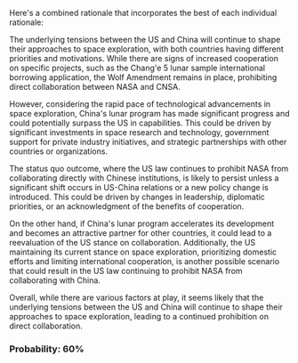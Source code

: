 Here's a combined rationale that incorporates the best of each individual rationale:

The underlying tensions between the US and China will continue to shape their approaches to space exploration, with both countries having different priorities and motivations. While there are signs of increased cooperation on specific projects, such as the Chang'e 5 lunar sample international borrowing application, the Wolf Amendment remains in place, prohibiting direct collaboration between NASA and CNSA.

However, considering the rapid pace of technological advancements in space exploration, China's lunar program has made significant progress and could potentially surpass the US in capabilities. This could be driven by significant investments in space research and technology, government support for private industry initiatives, and strategic partnerships with other countries or organizations.

The status quo outcome, where the US law continues to prohibit NASA from collaborating directly with Chinese institutions, is likely to persist unless a significant shift occurs in US-China relations or a new policy change is introduced. This could be driven by changes in leadership, diplomatic priorities, or an acknowledgment of the benefits of cooperation.

On the other hand, if China's lunar program accelerates its development and becomes an attractive partner for other countries, it could lead to a reevaluation of the US stance on collaboration. Additionally, the US maintaining its current stance on space exploration, prioritizing domestic efforts and limiting international cooperation, is another possible scenario that could result in the US law continuing to prohibit NASA from collaborating with China.

Overall, while there are various factors at play, it seems likely that the underlying tensions between the US and China will continue to shape their approaches to space exploration, leading to a continued prohibition on direct collaboration.

### Probability: 60%